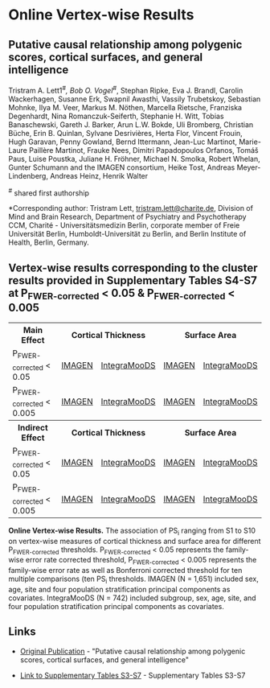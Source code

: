 # Online Vertex-wise Results
## Putative causal relationship among polygenic scores, cortical surfaces, and general intelligence
Tristram A. Lett1<sup>#</sup>*, Bob O. Vogel<sup>#</sup>*, Stephan Ripke, Eva J. Brandl, Carolin Wackerhagen, Susanne Erk, Swapnil Awasthi, Vassily Trubetskoy, Sebastian Mohnke, Ilya M. Veer, Markus M. Nöthen, Marcella Rietsche, Franziska Degenhardt, Nina Romanczuk-Seiferth, Stephanie H. Witt, Tobias Banaschewski, Gareth J. Barker, Arun L.W. Bokde, Uli Bromberg, Christian Büche, Erin B. Quinlan, Sylvane Desrivières, Herta Flor, Vincent Frouin, Hugh Garavan, Penny Gowland, Bernd Ittermann, Jean-Luc Martinot, Marie-Laure Paillère Martinot, Frauke Nees, Dimitri Papadopoulos Orfanos, Tomáš Paus, Luise Poustka, Juliane H. Fröhner, Michael N. Smolka, Robert Whelan, Gunter Schumann and the IMAGEN consortium, Heike Tost, Andreas Meyer-Lindenberg, Andreas Heinz, Henrik Walter

<sup>#</sup> shared first authorship

*Corresponding author: Tristram Lett, tristram.lett@charite.de, Division of Mind and Brain Research, Department of Psychiatry and Psychotherapy CCM, Charité - Universitätsmedizin Berlin, corporate member of Freie Universität Berlin, Humboldt-Universität zu Berlin, and Berlin Institute of Health, Berlin, Germany.

## Vertex-wise results corresponding to the cluster results provided in Supplementary Tables S4-S7 at P<sub>FWER-corrected</sub> < 0.05 & P<sub>FWER-corrected</sub> < 0.005

 
<table>
  <tr>
    <th>Main Effect</th>
    <th colspan="2">Cortical Thickness</th>
    <th colspan="2">Surface Area</th>
  </tr>
  <tr>
    <td>P<sub>FWER-corrected</sub> < 0.05 </td>
    <td><a href="http://htmlpreview.github.io/?https://github.com/bobvogel/g-factor-mediation/blob/master/IMAGEN_MAINEFFECT_CT/IMAGEN_MAINEFFECT_CT.html">IMAGEN</a></td>
    <td><a href="http://htmlpreview.github.io/?https://github.com/bobvogel/g-factor-mediation/blob/master/INTEGRAMOODS_MAINEFFECT_CT/INTEGRAMOODS_MAINEFFECT_CT.html">IntegraMooDS</a></td>
    <td><a href="http://htmlpreview.github.io/?https://github.com/bobvogel/g-factor-mediation/blob/master/IMAGEN_MAINEFFECT_SA/IMAGEN_MAINEFFECT_SA.html">IMAGEN</a></td>
    <td><a href="http://htmlpreview.github.io/?https://github.com/bobvogel/g-factor-mediation/blob/master/INTEGRAMOODS_MAINEFFECT_SA/INTEGRAMOODS_MAINEFFECT_SA.html">IntegraMooDS</a></td>
  </tr>
  <tr>
    <td>P<sub>FWER-corrected</sub> < 0.005</td>
    <td><a href="http://htmlpreview.github.io/?https://github.com/bobvogel/g-factor-mediation/blob/master/IMAGEN_MAINEFFECT_CT_CORRECTED/IMAGEN_MAINEFFECT_CT_CORRECTED.html">IMAGEN</a></td>
    <td><a href="http://htmlpreview.github.io/?https://github.com/bobvogel/g-factor-mediation/blob/master/INTEGRAMOODS_MAINEFFECT_CT_CORRECTED/INTEGRAMOODS_MAINEFFECT_CT_CORRECTED.html">IntegraMooDS</a></td>
    <td><a href="http://htmlpreview.github.io/?https://github.com/bobvogel/g-factor-mediation/blob/master/IMAGEN_MAINEFFECT_SA_CORRECTED/IMAGEN_MAINEFFECT_SA_CORRECTED.html">IMAGEN</a></td>
    <td><a href="http://htmlpreview.github.io/?https://github.com/bobvogel/g-factor-mediation/blob/master/INTEGRAMOODS_MAINEFFECT_SA_CORRECTED/INTEGRAMOODS_MAINEFFECT_SA_CORRECTED.html">IntegraMooDS</a></td>
  </tr>
  <tr>
    <th>Indirect Effect</th>
    <th colspan="2">Cortical Thickness</th>
    <th colspan="2">Surface Area</th>
  </tr>
  <tr>
    <td>P<sub>FWER-corrected</sub> < 0.05</td>
    <td><a href="http://htmlpreview.github.io/?https://github.com/bobvogel/g-factor-mediation/blob/master/IMAGEN_MEDIATION_CT/IMAGEN_MEDIATION_CT.html">IMAGEN</a></td>
    <td><a href="http://htmlpreview.github.io/?https://github.com/bobvogel/g-factor-mediation/blob/master/INTEGRAMOODS_MEDIATION_CT/INTEGRAMOODS_MEDIATION_CT.html">IntegraMooDS</a></td>
    <td><a href="http://htmlpreview.github.io/?https://github.com/bobvogel/g-factor-mediation/blob/master/IMAGEN_MEDIATION_SA/IMAGEN_MEDIATION_SA.html">IMAGEN</a></td>
    <td><a href="http://htmlpreview.github.io/?https://github.com/bobvogel/g-factor-mediation/blob/master/INTEGRAMOODS_MEDIATION_SA/INTEGRAMOODS_MEDIATION_SA.html">IntegraMooDS</a></td>
  </tr>
  <tr>
    <td>P<sub>FWER-corrected</sub> < 0.005</td>
    <td><a href="http://htmlpreview.github.io/?https://github.com/bobvogel/g-factor-mediation/blob/master/IMAGEN_MEDIATION_CT_CORRECTED/IMAGEN_MEDIATION_CT_CORRECTED.html">IMAGEN</a></td>
    <td><a href="http://htmlpreview.github.io/?https://github.com/bobvogel/g-factor-mediation/blob/master/INTEGRAMOODS_MEDIATION_CT_CORRECTED/INTEGRAMOODS_MEDIATION_CT_CORRECTED.html">IntegraMooDS</a></td>
    <td><a href="http://htmlpreview.github.io/?https://github.com/bobvogel/g-factor-mediation/blob/master/IMAGEN_MEDIATION_SA_CORRECTED/IMAGEN_MEDIATION_SA_CORRECTED.html">IMAGEN</a></td>
    <td><a href="http://htmlpreview.github.io/?https://github.com/bobvogel/g-factor-mediation/blob/master/INTEGRAMOODS_MEDIATION_SA_CORRECTED/INTEGRAMOODS_MEDIATION_SA_CORRECTED.html">IntegraMooDS</a></td>
  </tr>
</table>


**Online Vertex-wise Results.** The association of PS<sub>i</sub> ranging from S1 to S10 on vertex-wise measures of cortical thickness and surface area for different  P<sub>FWER-corrected</sub> thresholds. P<sub>FWER-corrected</sub> < 0.05 represents the family-wise error rate corrected threshold, P<sub>FWER-corrected</sub> < 0.005 represents the family-wise error rate as well as Bonferroni corrected threshold for ten multiple comparisons (ten PS<sub>i</sub> thresholds. IMAGEN (N = 1,651) included sex, age, site and four population stratification principal components as covariates. IntegraMooDS (N = 742) included subgroup, sex, age, site, and four population stratification principal components as covariates.

## Links

* [Original Publication](http://www.google.com) - "Putative causal relationship among polygenic scores, cortical surfaces, and general intelligence" 

* [Link to Supplementary Tables S3-S7](http://www.google.com) - Supplementary Tables S3-S7
